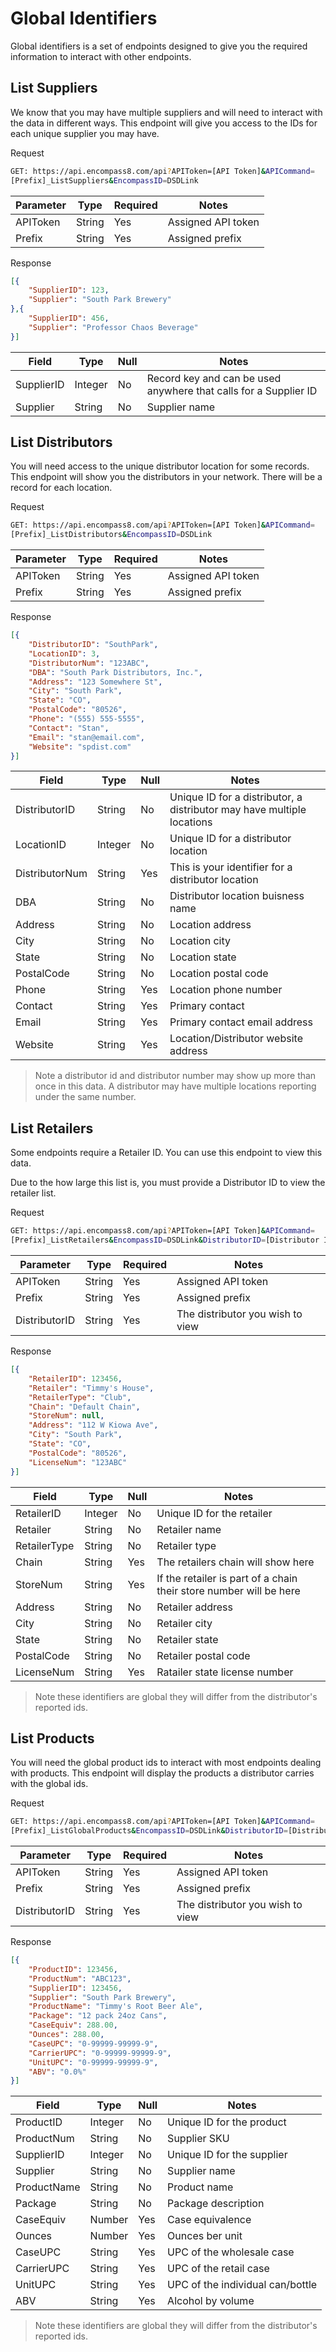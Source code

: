 # Global Identifiers
Global identifiers is a set of endpoints designed to give you the required information to interact with other endpoints.

## List Suppliers
We know that you may have multiple suppliers and will need to interact with the data in different ways. This endpoint will give you access to the IDs for each unique supplier you may have.

Request
```sh
GET: https://api.encompass8.com/api?APIToken=[API Token]&APICommand=  
[Prefix]_ListSuppliers&EncompassID=DSDLink
```

| Parameter | Type | Required | Notes |
| --- | --- | --- | --- |
| APIToken | String | Yes | Assigned API token |
| Prefix | String | Yes | Assigned prefix |

Response
```json
[{
    "SupplierID": 123,
    "Supplier": "South Park Brewery"
},{
    "SupplierID": 456,
    "Supplier": "Professor Chaos Beverage"
}]
```

| Field | Type | Null | Notes |
| --- | --- | --- | --- |
| SupplierID | Integer | No | Record key and can be used anywhere that calls for a Supplier ID |
| Supplier | String | No | Supplier name |

## List Distributors
You will need access to the unique distributor location for some records. This endpoint will show you the distributors in your network. There will be a record for each location.

Request
```sh
GET: https://api.encompass8.com/api?APIToken=[API Token]&APICommand=  
[Prefix]_ListDistributors&EncompassID=DSDLink
```

| Parameter | Type | Required | Notes |
| --- | --- | --- | --- |
| APIToken | String | Yes | Assigned API token |
| Prefix | String | Yes | Assigned prefix |

Response
```json
[{
    "DistributorID": "SouthPark",
    "LocationID": 3,
    "DistributorNum": "123ABC",
    "DBA": "South Park Distributors, Inc.",
    "Address": "123 Somewhere St",
    "City": "South Park",
    "State": "CO",
    "PostalCode": "80526",
    "Phone": "(555) 555-5555",
    "Contact": "Stan",
    "Email": "stan@email.com",
    "Website": "spdist.com"
}]
```

| Field | Type | Null | Notes |
| --- | --- | --- | --- |
| DistributorID | String | No | Unique ID for a distributor, a distributor may have multiple locations |
| LocationID | Integer | No | Unique ID for a distributor location |
| DistributorNum | String | Yes | This is your identifier for a distributor location |
| DBA | String | No | Distributor location buisness name |
| Address | String | No | Location address |
| City | String | No | Location city |
| State | String | No | Location state |
| PostalCode | String | No | Location postal code |
| Phone | String | Yes | Location phone number |
| Contact | String | Yes | Primary contact |
| Email | String | Yes | Primary contact email address |
| Website | String | Yes | Location/Distributor website address |

> Note a distributor id and distributor number may show up more than once in this data. A distributor may have multiple locations reporting under the same number.

## List Retailers
Some endpoints require a Retailer ID. You can use this endpoint to view this data.

Due to the how large this list is, you must provide a Distributor ID to view the retailer list.

Request
```sh
GET: https://api.encompass8.com/api?APIToken=[API Token]&APICommand=  
[Prefix]_ListRetailers&EncompassID=DSDLink&DistributorID=[Distributor ID]
```

| Parameter | Type | Required | Notes |
| --- | --- | --- | --- |
| APIToken | String | Yes | Assigned API token |
| Prefix | String | Yes | Assigned prefix |
| DistributorID | String | Yes | The distributor you wish to view |

Response
```json
[{
    "RetailerID": 123456,
    "Retailer": "Timmy's House",
    "RetailerType": "Club",
    "Chain": "Default Chain",
    "StoreNum": null,
    "Address": "112 W Kiowa Ave",
    "City": "South Park",
    "State": "CO",
    "PostalCode": "80526",
    "LicenseNum": "123ABC"
}]
```

| Field | Type | Null | Notes |
| --- | --- | --- | --- |
| RetailerID | Integer | No | Unique ID for the retailer |
| Retailer | String | No | Retailer name |
| RetailerType | String | No | Retailer type |
| Chain | String | Yes | The retailers chain will show here |
| StoreNum | String | Yes | If the retailer is part of a chain their store number will be here |
| Address | String | No | Retailer address |
| City | String | No | Retailer city |
| State | String | No | Retailer state |
| PostalCode | String | No | Retailer postal code |
| LicenseNum | String | Yes | Ratailer state license number |

> Note these identifiers are global they will differ from the distributor's reported ids.

## List Products
You will need the global product ids to interact with most endpoints dealing with products. This endpoint will display the products a distributor carries with the global ids.

Request
```sh
GET: https://api.encompass8.com/api?APIToken=[API Token]&APICommand=  
[Prefix]_ListGlobalProducts&EncompassID=DSDLink&DistributorID=[Distributor ID]
```

| Parameter | Type | Required | Notes |
| --- | --- | --- | --- |
| APIToken | String | Yes | Assigned API token |
| Prefix | String | Yes | Assigned prefix |
| DistributorID | String | Yes | The distributor you wish to view |

Response
```json
[{
    "ProductID": 123456,
    "ProductNum": "ABC123",
    "SupplierID": 123456,
    "Supplier": "South Park Brewery",
    "ProductName": "Timmy's Root Beer Ale",
    "Package": "12 pack 24oz Cans",
    "CaseEquiv": 288.00,
    "Ounces": 288.00,
    "CaseUPC": "0-99999-99999-9",
    "CarrierUPC": "0-99999-99999-9",
    "UnitUPC": "0-99999-99999-9",
    "ABV": "0.0%"
}]
```

| Field | Type | Null | Notes |
| --- | --- | --- | --- |
| ProductID | Integer | No | Unique ID for the product |
| ProductNum | String | No | Supplier SKU |
| SupplierID | Integer | No | Unique ID for the supplier |
| Supplier | String | No | Supplier name |
| ProductName | String | No | Product name |
| Package | String | No | Package description |
| CaseEquiv | Number | Yes | Case equivalence |
| Ounces | Number | Yes | Ounces ber unit |
| CaseUPC | String | Yes | UPC of the wholesale case |
| CarrierUPC | String | Yes | UPC of the retail case |
| UnitUPC | String | Yes | UPC of the individual can/bottle |
| ABV | String | Yes | Alcohol by volume |

> Note these identifiers are global they will differ from the distributor's reported ids.
